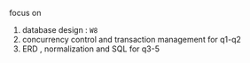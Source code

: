 focus on 
1. database design : `W8`
2. concurrency control and transaction management for q1-q2 
3. ERD , normalization and SQL for q3-5